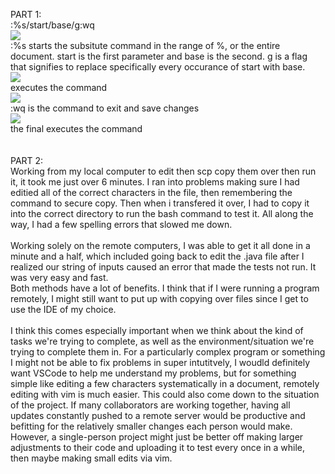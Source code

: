 PART 1:
<br>
:%s/start/base/g<Enter>:wq<Enter>
<br>
![](/cse15l-lab-reports/VIM-FIRST-COMMAND.png)
  <br>
:%s starts the subsitute command in the range of %, or the entire document. start is the first parameter and base is the second. g is a flag that signifies to replace specifically every occurance of start with base.
<br>
  ![](/cse15l-lab-reports/VIM-SECOND-COMMAND.png)
  <br>
  <Enter> executes the command
<br>
  ![](/cse15l-lab-reports/VIM-THIRD-COMMAND.png)
    <br>
:wq is the command to exit and save changes
<br>
  ![](/cse15l-lab-reports/VIM-4-COMMAND.png)
    <br>
the final <Enter> executes the command
<br>
    <br>
    <br>
PART 2:
    <br>
    Working from my local computer to edit then scp copy them over then run it, it took me just over 6 minutes. I ran into problems making sure I had editied all of the correct characters in the file, then remembering the command to secure copy. Then when i transfered it over, I had to copy it into the correct directory to run the bash command to test it. All along the way, I had a few spelling errors that slowed me down.
   <br>
    <br>
    Working solely on the remote computers, I was able to get it all done in a minute and a half, which included going back to edit the .java file after I realized our string of inputs caused an error that made the tests not run. It was very easy and fast.
    <br>
    Both methods have a lot of benefits. I think that if I were running a program remotely, I might still want to put up with copying over files since I get to use the IDE of my choice.
    <br>
    <br>
    I think this comes especially important when we think about the kind of tasks we're trying to complete, as well as the environment/situation we're trying to complete them in. For a particularly complex program or something I might not be able to fix problems in super intutitvely, I woudld definitely want VSCode to help me understand my problems, but for something simple like editing a few characters systematically in a document, remotely editing with vim is much easier. This could also come down to the situation of the project. If many collaborators are working together, having all updates constantly pushed to a remote server would be productive and befitting for the relatively smaller changes each person would make. However, a single-person project might just be better off making larger adjustments to their code and uploading it to test every once in a while, then maybe making small edits via vim.

